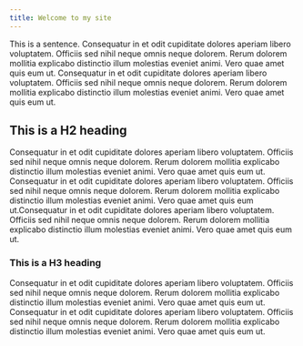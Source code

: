```yaml
---
title: Welcome to my site
---
```


This is a sentence. Consequatur in et odit cupiditate dolores aperiam libero voluptatem. Officiis sed nihil neque omnis neque dolorem. Rerum dolorem mollitia explicabo distinctio illum molestias eveniet animi. Vero quae amet quis eum ut. Consequatur in et odit cupiditate dolores aperiam libero voluptatem. Officiis sed nihil neque omnis neque dolorem. Rerum dolorem mollitia explicabo distinctio illum molestias eveniet animi. Vero quae amet quis eum ut.

## This is a H2 heading
Consequatur in et odit cupiditate dolores aperiam libero voluptatem. Officiis sed nihil neque omnis neque dolorem. Rerum dolorem mollitia explicabo distinctio illum molestias eveniet animi. Vero quae amet quis eum ut. Consequatur in et odit cupiditate dolores aperiam libero voluptatem. Officiis sed nihil neque omnis neque dolorem. Rerum dolorem mollitia explicabo distinctio illum molestias eveniet animi. Vero quae amet quis eum ut.Consequatur in et odit cupiditate dolores aperiam libero voluptatem. Officiis sed nihil neque omnis neque dolorem. Rerum dolorem mollitia explicabo distinctio illum molestias eveniet animi. Vero quae amet quis eum ut.

### This is a H3 heading
Consequatur in et odit cupiditate dolores aperiam libero voluptatem. Officiis sed nihil neque omnis neque dolorem. Rerum dolorem mollitia explicabo distinctio illum molestias eveniet animi. Vero quae amet quis eum ut. Consequatur in et odit cupiditate dolores aperiam libero voluptatem. Officiis sed nihil neque omnis neque dolorem. Rerum dolorem mollitia explicabo distinctio illum molestias eveniet animi. Vero quae amet quis eum ut.
